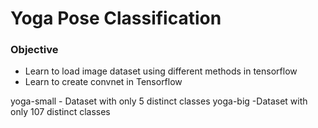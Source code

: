 # Yoga Pose Classification

### Objective
 - Learn to load image dataset using different methods in tensorflow
 - Learn to create convnet in Tensorflow


yoga-small - Dataset with only 5 distinct classes
yoga-big -Dataset with only 107 distinct classes
